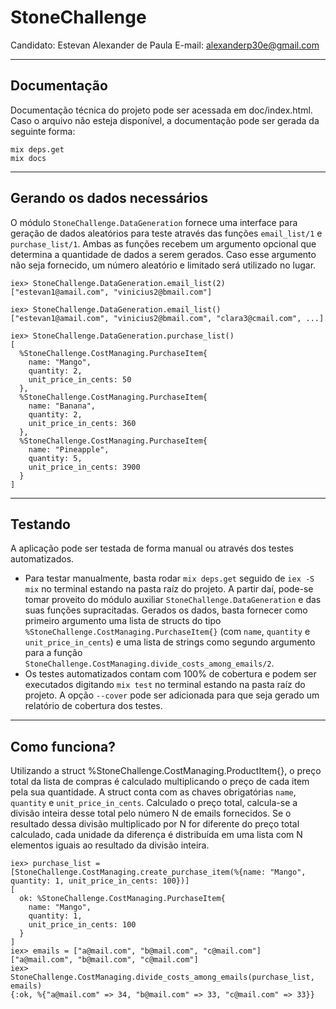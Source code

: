 # StoneChallenge

Candidato: Estevan Alexander de Paula
E-mail: alexanderp30e@gmail.com

---

## Documentação

Documentação técnica do projeto pode ser acessada em doc/index.html. Caso o arquivo não esteja disponível, a documentação pode ser gerada da seguinte forma:

```
mix deps.get
mix docs
```

---

## Gerando os dados necessários

O módulo `StoneChallenge.DataGeneration` fornece uma interface para geração de dados aleatórios para teste através das funções `email_list/1` e `purchase_list/1`. Ambas as funções recebem um argumento opcional que determina a quantidade de dados a serem gerados. Caso esse argumento não seja fornecido, um número aleatório e limitado será utilizado no lugar.

```
iex> StoneChallenge.DataGeneration.email_list(2)
["estevan1@amail.com", "vinicius2@bmail.com"]
```

```
iex> StoneChallenge.DataGeneration.email_list()
["estevan1@amail.com", "vinicius2@bmail.com", "clara3@cmail.com", ...]
```

```
iex> StoneChallenge.DataGeneration.purchase_list()
[
  %StoneChallenge.CostManaging.PurchaseItem{
    name: "Mango",
    quantity: 2,
    unit_price_in_cents: 50
  },
  %StoneChallenge.CostManaging.PurchaseItem{
    name: "Banana",
    quantity: 2,
    unit_price_in_cents: 360
  },
  %StoneChallenge.CostManaging.PurchaseItem{
    name: "Pineapple",
    quantity: 5,
    unit_price_in_cents: 3900
  }
]
```

---

## Testando

A aplicação pode ser testada de forma manual ou através dos testes automatizados.

- Para testar manualmente, basta rodar `mix deps.get` seguido de `iex -S mix` no terminal estando na pasta raíz do projeto. A partir daí, pode-se tomar proveito do módulo auxiliar `StoneChallenge.DataGeneration` e das suas funções supracitadas. Gerados os dados, basta fornecer como primeiro argumento uma lista de structs do tipo `%StoneChallenge.CostManaging.PurchaseItem{}` (com `name`, `quantity` e `unit_price_in_cents`) e uma lista de strings como segundo argumento para a função `StoneChallenge.CostManaging.divide_costs_among_emails/2`.
- Os testes automatizados contam com 100% de cobertura e podem ser executados digitando `mix test` no terminal estando na pasta raíz do projeto. A opção `--cover` pode ser adicionada para que seja gerado um relatório de cobertura dos testes.

---

## Como funciona?

Utilizando a struct %StoneChallenge.CostManaging.ProductItem{}, o preço total da lista de compras é calculado multiplicando o preço de cada item pela sua quantidade. A struct conta com as chaves obrigatórias `name`, `quantity` e `unit_price_in_cents`. Calculado o preço total, calcula-se a divisão inteira desse total pelo número N de emails fornecidos. Se o resultado dessa divisão multiplicado por N for diferente do preço total calculado, cada unidade da diferença é distribuída em uma lista com N elementos iguais ao resultado da divisão inteira.

```
iex> purchase_list = [StoneChallenge.CostManaging.create_purchase_item(%{name: "Mango", quantity: 1, unit_price_in_cents: 100})]
[
  ok: %StoneChallenge.CostManaging.PurchaseItem{
    name: "Mango",
    quantity: 1,
    unit_price_in_cents: 100
  }
]
iex> emails = ["a@mail.com", "b@mail.com", "c@mail.com"]
["a@mail.com", "b@mail.com", "c@mail.com"]
iex> StoneChallenge.CostManaging.divide_costs_among_emails(purchase_list, emails)
{:ok, %{"a@mail.com" => 34, "b@mail.com" => 33, "c@mail.com" => 33}}
```
